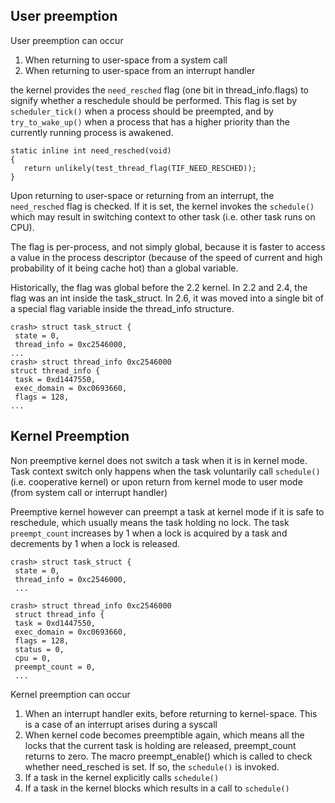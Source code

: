 ## User preemption

User preemption can occur

1. When returning to user-space from a system call
2. When returning to user-space from an interrupt handler

the kernel provides the `need_resched`  flag (one bit in thread_info.flags) to signify whether a reschedule 
should be performed. This flag is set by `scheduler_tick()` when a process should be preempted, and by 
`try_to_wake_up()` when a process that has a higher priority than the currently running process is awakened.

    static inline int need_resched(void)
    {
       return unlikely(test_thread_flag(TIF_NEED_RESCHED));
    }

Upon returning to user-space or returning from an interrupt, the `need_resched` flag is checked. If it is set, 
the kernel invokes the `schedule()` which may result in switching context to other task (i.e. other task runs on CPU).

The flag is per-process, and not simply global, because it is faster to access a value in the process 
descriptor (because of the speed of current and high probability of it being cache hot) than a global variable.

Historically, the flag was global before the 2.2 kernel. In 2.2 and 2.4, the flag was an int inside the 
task_struct. In 2.6, it was moved into a single bit of a special flag variable inside the thread_info structure.

    crash> struct task_struct {
     state = 0,
     thread_info = 0xc2546000,
    ...
    crash> struct thread_info 0xc2546000
    struct thread_info {
     task = 0xd1447550,
     exec_domain = 0xc0693660,
     flags = 128,
    ...

## Kernel Preemption


Non preemptive kernel does not switch a task when it is in kernel mode.  Task context switch only happens when the task
voluntarily call `schedule()` (i.e. cooperative kernel) or upon return from kernel mode to user mode (from system call or
interrupt handler)

Preemptive kernel however can preempt a task at kernel mode if it is safe to reschedule, which usually means the task 
holding no lock. The task `preempt_count` increases by 1 when a lock is acquired by  a task and decrements by 1 when a 
lock is released.

    crash> struct task_struct {
     state = 0,
     thread_info = 0xc2546000,
     ...
     
    crash> struct thread_info 0xc2546000
     struct thread_info {
     task = 0xd1447550,
     exec_domain = 0xc0693660,
     flags = 128,
     status = 0,
     cpu = 0,
     preempt_count = 0,
     ...


Kernel preemption can occur

1. When an interrupt handler exits, before returning to kernel-space. This is a case of an interrupt arises during a syscall
2. When kernel code becomes preemptible again, which means all the locks that the current task is holding are released, preempt_count returns to zero. The macro preempt_enable() which is called to check whether need_resched is set. If so, the `schedule()` is invoked.
3. If a task in the kernel explicitly calls `schedule()`
4. If a task in the kernel blocks which results in a call to `schedule()`

